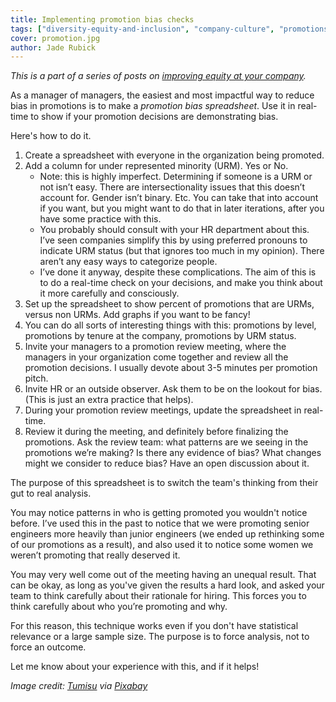 ```yaml
---
title: Implementing promotion bias checks
tags: ["diversity-equity-and-inclusion", "company-culture", "promotions"]
cover: promotion.jpg
author: Jade Rubick
---
```


<re-img src="promotion.jpg"></re-img>

_This is a part of a series of posts on [improving equity at your company](/equity-benefits-everyone)._

As a manager of managers, the easiest and most impactful way to reduce bias in promotions is to make a *promotion bias spreadsheet*. Use it in real-time to show if your promotion decisions are demonstrating bias.  

Here's how to do it.

1. Create a spreadsheet with everyone in the organization being promoted.
2. Add a column for under represented minority (URM). Yes or No.
    - Note: this is highly imperfect. Determining if someone is a URM or not isn’t easy. There are intersectionality issues that this doesn’t account for. Gender isn’t binary. Etc. You can take that into account if you want, but you might want to do that in later iterations, after you have some practice with this. 
    - You probably should consult with your HR department about this. I’ve seen companies simplify this by using preferred pronouns to indicate URM status (but that ignores too much in my opinion). There aren’t any easy ways to categorize people.
    - I’ve done it anyway, despite these complications. The aim of this is to do a real-time check on your decisions, and make you think about it more carefully and consciously. 
3. Set up the spreadsheet to show percent of promotions that are URMs, versus non URMs. Add graphs if you want to be fancy!
4. You can do all sorts of interesting things with this: promotions by level, promotions by tenure at the company, promotions by URM status.
5. Invite your managers to a promotion review meeting, where the managers in your organization come together and review all the promotion decisions. I usually devote about 3-5 minutes per promotion pitch. 
6. Invite HR or an outside observer. Ask them to be on the lookout for bias. (This is just an extra practice that helps). 
7. During your promotion review meetings, update the spreadsheet in real-time.
8. Review it during the meeting, and definitely before finalizing the promotions. Ask the review team: what patterns are we seeing in the promotions we’re making? Is there any evidence of bias? What changes might we consider to reduce bias? Have an open discussion about it.

The purpose of this spreadsheet is to switch the team's thinking from their gut to real analysis. 

You may notice patterns in who is getting promoted you wouldn't notice before. I’ve used this in the past to notice that we were promoting senior engineers more heavily than junior engineers (we ended up rethinking some of our promotions as a result), and also used it to notice some women we weren’t promoting that really deserved it. 

You may very well come out of the meeting having an unequal result. That can be okay, as long as you've given the results a hard look, and asked your team to think carefully about their rationale for hiring. This forces you to think carefully about who you’re promoting and why. 

For this reason, this technique works even if you don't have statistical relevance or a large sample size. The purpose is to force analysis, not to force an outcome.

Let me know about your experience with this, and if it helps!

_Image credit: [Tumisu](https://pixabay.com/users/tumisu-148124/) via [Pixabay](https://pixabay.com/)_